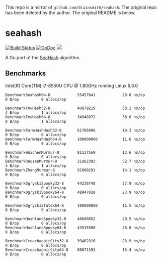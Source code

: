 This repo is a mirror of `github.com/blainsmith/seahash`. The original repo has been deleted by the author. The original README is below.

# seahash

[![Build Status](https://travis-ci.org/blainsmith/seahash.svg?branch=master)](https://travis-ci.org/blainsmith/seahash)
[![GoDoc](https://godoc.org/github.com/blainsmith/seahash?status.svg)](https://godoc.org/github.com/blainsmith/seahash)
![](https://img.shields.io/badge/license-MIT-blue.svg)

A Go port of the [SeaHash](https://ticki.github.io/blog/seahash-explained/) algorithm.

## Benchmarks

Intel(R) Core(TM) i7-8550U CPU @ 1.80GHz running Linux 5.3.0

```
BenchmarkSeahash64-8           	55457641	        20.8 ns/op	       0 B/op	       0 allocs/op

BenchmarkFnvHash32-8           	40879219	        30.2 ns/op	       4 B/op	       1 allocs/op
BenchmarkFnvHash64-8           	34940972	        30.6 ns/op	       8 B/op	       1 allocs/op

BenchmarkFarmHashHash32-8      	61766998	        19.3 ns/op	       0 B/op	       0 allocs/op
BenchmarkFarmHashHash64-8      	100000000	        11.6 ns/op	       0 B/op	       0 allocs/op

BenchmarkHuichenMurmur-8       	81137569	        13.6 ns/op	       0 B/op	       0 allocs/op
BenchmarkReuseeMurmur-8        	21982393	        52.7 ns/op	       4 B/op	       1 allocs/op
BenchmarkZhangMurmur-8         	91060291	        14.1 ns/op	       0 B/op	       0 allocs/op

BenchmarkDgryskiSpooky32-8     	44230748	        27.9 ns/op	       0 B/op	       0 allocs/op
BenchmarkDgryskiSpooky64-8     	48947028	        23.9 ns/op	       0 B/op	       0 allocs/op

BenchmarkDgryskiStatdx64-8     	100000000	        11.5 ns/op	       0 B/op	       0 allocs/op

BenchmarkHashlandSpooky32-8   	40680852	        29.5 ns/op	       0 B/op	       0 allocs/op
BenchmarkHashlandSpooky64-8   	43915500	        28.0 ns/op	       0 B/op	       0 allocs/op

BenchmarkCreachadairCity32-8   	39462910	        28.9 ns/op	       0 B/op	       0 allocs/op
BenchmarkCreachadairCity64-8   	80871393	        15.4 ns/op	       0 B/op	       0 allocs/op
```